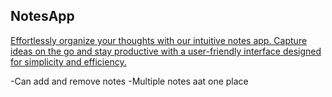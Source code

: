 ## NotesApp

<u>Effortlessly organize your thoughts with our intuitive notes app. Capture ideas on the go
and stay productive with a user-friendly interface designed for simplicity and efficiency.</u>

-Can add and remove notes
-Multiple notes aat one place

